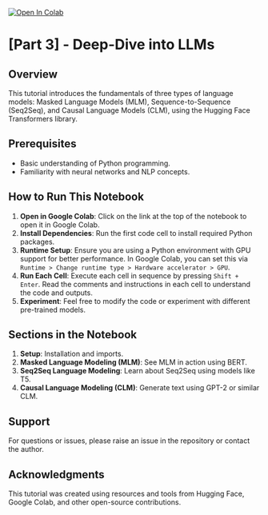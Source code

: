 [![Open In Colab](https://colab.research.google.com/assets/colab-badge.svg)](https://githubtocolab.com/VishalPallagani/LLMsforPlanningLab-AAAI24/blob/main/Part%203/%5BPart_3%5D_LLM_types.ipynb)

# [Part 3] - Deep-Dive into LLMs                                                                              

## Overview
This tutorial introduces the fundamentals of three types of language models: Masked Language Models (MLM), Sequence-to-Sequence (Seq2Seq), and Causal Language Models (CLM), using the Hugging Face Transformers library.

## Prerequisites
- Basic understanding of Python programming.
- Familiarity with neural networks and NLP concepts.

## How to Run This Notebook
1. **Open in Google Colab**: Click on the link at the top of the notebook to open it in Google Colab.
2. **Install Dependencies**: Run the first code cell to install required Python packages.
3. **Runtime Setup**: Ensure you are using a Python environment with GPU support for better performance. In Google Colab, you can set this via `Runtime > Change runtime type > Hardware accelerator > GPU`.
4. **Run Each Cell**: Execute each cell in sequence by pressing `Shift + Enter`. Read the comments and instructions in each cell to understand the code and outputs.
5. **Experiment**: Feel free to modify the code or experiment with different pre-trained models.

## Sections in the Notebook
1. **Setup**: Installation and imports.
2. **Masked Language Modeling (MLM)**: See MLM in action using BERT.
3. **Seq2Seq Language Modeling**: Learn about Seq2Seq using models like T5.
4. **Causal Language Modeling (CLM)**: Generate text using GPT-2 or similar CLM.

## Support
For questions or issues, please raise an issue in the repository or contact the author.

## Acknowledgments
This tutorial was created using resources and tools from Hugging Face, Google Colab, and other open-source contributions.
